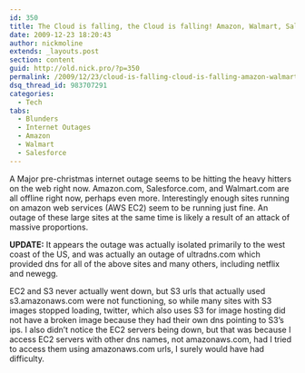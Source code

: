 ```yaml
---
id: 350
title: The Cloud is falling, the Cloud is falling! Amazon, Walmart, Salesforce and others down on December 23rd
date: 2009-12-23 18:20:43
author: nickmoline
extends: _layouts.post
section: content
guid: http://old.nick.pro/?p=350
permalink: /2009/12/23/cloud-is-falling-cloud-is-falling-amazon-walmart-salesforce-and-others-down-on-dece/
dsq_thread_id: 983707291
categories:
  - Tech
tabs:
  - Blunders
  - Internet Outages
  - Amazon
  - Walmart
  - Salesforce
---
```

A Major pre-christmas internet outage seems to be hitting the heavy hitters on the web right now. Amazon.com, Salesforce.com, and Walmart.com are all offline right now, perhaps even more. Interestingly enough sites running on amazon web services (AWS EC2) seem to be running just fine. An outage of these large sites at the same time is likely a result of an attack of massive proportions.

<!--more-->

**UPDATE:** It appears the outage was actually isolated primarily to the west coast of the US, and was actually an outage of ultradns.com which provided dns for all of the above sites and many others, including netflix and newegg.

EC2 and S3 never actually went down, but S3 urls that actually used s3.amazonaws.com were not functioning, so while many sites with S3 images stopped loading, twitter, which also uses S3 for image hosting did not have a broken image because they had their own dns pointing to S3&#8217;s ips. I also didn&#8217;t notice the EC2 servers being down, but that was because I access EC2 servers with other dns names, not amazonaws.com, had I tried to access them using amazonaws.com urls, I surely would have had difficulty.
